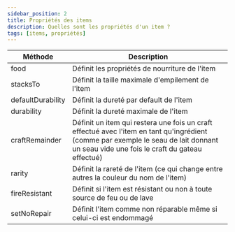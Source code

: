 ```yaml
---
sidebar_position: 2
title: Propriétés des items
description: Quelles sont les propriétés d'un item ?
tags: [items, propriétés]
---
```


| Méthode           | Description                                                                                                                                                                            |
|-------------------|----------------------------------------------------------------------------------------------------------------------------------------------------------------------------------------|
| food              | Définit les propriétés de nourriture de l'item                                                                                                                                         |
| stacksTo          | Définit la taille maximale d'empilement de l'item                                                                                                                                      |
| defaultDurability | Définit la dureté par default de l'item                                                                                                                                                |
| durability        | Définit la dureté maximale de l'item                                                                                                                                                   |
| craftRemainder    | Définit un item qui restera une fois un craft effectué avec l'item en tant qu'ingrédient (comme par exemple le seau de lait donnant un seau vide une fois le craft du gateau effectué) |
| rarity            | Définit la rareté de l'item (ce qui change entre autres la couleur du nom de l'item)                                                                                                   |
| fireResistant     | Définit si l'item est résistant ou non à toute source de feu ou de lave                                                                                                                |
| setNoRepair       | Définit l'item comme non réparable même si celui-ci est endommagé                                                                                                                      |
